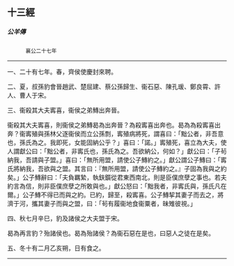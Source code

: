 

## 十三經

##### 公羊傳
　　　`襄公二十七年`

* * *

一、二十有七年。春，齊侯使慶封來聘。

二、夏，叔孫豹會晉趙武、楚屈建、蔡公孫歸生、衞石惡、陳孔瑗、鄭良霄、許人、曹人于宋。

三、衞殺其大夫寗喜，衞侯之弟鱄出奔晉。

衞殺其大夫寗喜，則衞侯之弟鱄曷為出奔晉？為殺寗喜出奔也。曷為為殺寗喜出奔？衞寗殖與孫林父逐衞侯而立公孫剽，寗殖病將死，謂喜曰：「黜公者，非吾意也，孫氏為之。我即死，女能固納公乎？」喜曰：「諾。」寗殖死，喜立為大夫，使人謂獻公曰：「黜公者，非寗氏也，孫氏為之。吾欲納公，何如？」獻公曰：「子茍納我，吾請與子盟。」喜曰：「無所用盟，請使公子鱄約之。」獻公謂公子鱄曰：「寗氏將納我，吾欲與之盟。其言曰：『無所用盟，請使公子鱄約之。』子固為我與之約矣。」公子鱄辭曰：「夫負羈縶，執鈇鑕從君東西南北，則是臣僕庶孽之事也。若夫約言為信，則非臣僕庶孽之所敢與也。」獻公怒曰：「黜我者，非寗氏與，孫氏凡在爾。」公子鱄不得已而與之約。已約，歸至，殺寗喜。公子鱄挈其妻子而去之，將濟于河，攜其妻子而與之盟，曰：「茍有履衞地食衞粟者，昧雉彼視。」

四、秋七月辛巳，豹及諸侯之大夫盟于宋。

曷為再言豹？殆諸侯也。曷為殆諸侯？為衞石惡在是也，曰惡人之徒在是矣。

五、冬十有二月乙亥朔，日有食之。

* * *

